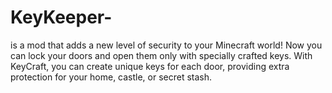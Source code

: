 # KeyKeeper-
 is a mod that adds a new level of security to your Minecraft world! Now you can lock your doors and open them only with specially crafted keys. With KeyCraft, you can create unique keys for each door, providing extra protection for your home, castle, or secret stash.
